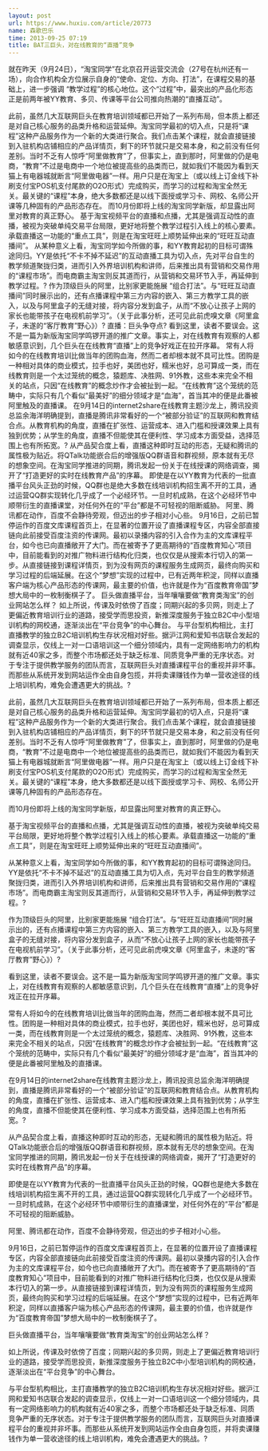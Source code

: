 ```yaml
---
layout: post
url: https://www.huxiu.com/article/20773
name: 森歌巴乐
time: 2013-09-25 07:19
title: BAT三巨头，对在线教育的“直播”竞争
---
```

就在昨天（9月24日），“淘宝同学”在北京召开运营交流会（27号在杭州还有一场），向合作机构全方位展示自身的“使命、定位、方向、打法”，在课程交易的基础上，进一步强调 “教学过程”的核心地位。这个“过程”中，最突出的产品化形态正是前两年被YY教育、多贝、传课等平台公司推向热潮的“直播互动”。

此前，虽然几大互联网巨头在教育培训领域都已开始了一系列布局，但本质上都还是对自己核心服务的品类升格和运营延伸。淘宝同学最初的切入点，只是将“课程”这种产品服务作为一个新的大类进行聚合。我们点击某个课程，就会直接链接到入驻机构店铺相应的产品详情页，剩下的环节就只是交易本身，和之前没有任何差别。当时不乏有人惊呼“阿里做教育”了，但事实上，直到那时，阿里做的仍是电商，“教育”不过是电商中一个地位被提高些的品类而已，就如我们不能因为看到天猫上有电器城就断言“阿里做电器”一样。用户只是在淘宝上（或以线上订金线下补刷支付宝POS机支付尾款的O2O形式）完成购买，而学习的过程和淘宝全然无关。最关键的“课程”本身，绝大多数都还是以线下面授或学习卡、网校、名师公开课等几种固有的产品形态存在。 而10月份即将上线的淘宝同学新版，却显露出阿里对教育的真正野心。 基于淘宝视频平台的直播和点播，尤其是强调互动性的直播，被视为突破单纯交易平台局限，更好地将整个教学过程引入线上的核心要素。承载直播这一功能的“重点工具”，则是在淘宝旺旺上顺势延伸出来的“旺旺互动直播间”。 从某种意义上看，淘宝同学如今所做的事，和YY教育起初的目标可谓殊途同归。YY是依托“不卡不掉不延迟”的互动直播工具为切入点，先对平台自生的教学频道聚拢归类，进而引入外界培训机构和讲师，后来推出具有营销和交易作用的“课程市场”。而电商霸主淘宝则反其道而行，从营销和交易环节入手，再延伸到教学过程。? 作为顶级巨头的阿里，比别家更能施展 “组合打法”。与“旺旺互动直播间”同时展示出的，还有点播课程中第三方内容的嵌入、第三方教学工具的嵌入，以及与阿里盒子的无缝对接，将内容分发到盒子，从而“不放心让孩子上网的家长也能带孩子在电视机前学习”。（关于此事分析，还可见此前虎嗅文章《阿里盒子，未遂的“客厅教育”野心》）? 直播：巨头争夺点? 看到这里，读者不要误会。这不是一篇为新版淘宝同学鸣锣开道的推广文章。事实上，对在线教育有观察的人都敏感意识到，几个巨头在在线教育“直播”上的竞争好戏正在拉开序幕。 常有人将如今的在线教育培训比做当年的团购血海，然而二者却根本就不具可比性。团购是一种相对具体的商业模式，拉手也好，美团也好，糯米也好，总可算成一类，而在线教育则是一个太过笼统的概念，猿题库、决胜网、91外教，这些本来完全不相关的站点，只因“在线教育”的概念炒作才会被扯到一起。“在线教育”这个笼统的范畴中，实际只有几个看似“最美好”的细分领域才是“血海”，首当其冲的便是此番被阿里触及的直播课。 在9月14日的internet2share在线教育主题沙龙上，腾讯投资总监余海洋明确提到，直播是腾讯非常看好的一个“被部分验证”的互联网和教育结合点。从教育机构的角度，直播在扩张性、运营成本、进入门槛和授课效果上具有独到优势；从学生的角度，直播不但能使其在便利性、学习成本方面受益，选择范围上也有所拓宽。? 从产品契合度上看，直播这种即时互动的形态，无疑和腾讯的属性极为贴近。将QTalk功能嵌合后的增强版QQ群语音和群视频，原本就有无尽的想象空间。在淘宝同学推进的同期，腾讯发起一份关于在线授课的网络调查，揭开了“打造更好的实时在线教育产品”的序幕。 即使是在以YY教育为代表的一批直播平台风头正劲的时候，QQ群也是绝大多数在线培训机构招生离不开的工具，通过运营QQ群实现转化几乎成了一个必经环节。一旦时机成熟，在这个必经环节中顺带衍生的直播课堂，对任何外在的“平台”都是不可轻视的阻断威胁。 阿里、腾讯都在动作，百度不会静待旁观，但迈出的步子相对小心些。 9月16日，之前已暂停运作的百度文库课程首页上，在显著的位置开设了直播课程专区，内容全部直接链向此前接受百度注资的传课网。最初以录播内容的引入合作为主的文库课程平台，如今也已向直播敞开了大门。而在被寄予了更高期待的“百度教育知心”项目中，目前能看到的对推广物料进行结构化归类，也仅仅是从搜索本行切入的第一步。从直接链接到课程详情页，到为没有网页的课程服务生成网页，最终向购买和学习过程的后端延展。在这个“梦想”实现的过程中，已有近两年积淀，同样以直播客户端为核心产品形态的传课网，最主要的价值，也许就是作为“百度教育帝国”梦想大局中的一枚制衡棋子了。 巨头做直播平台，当年嚷嚷要做“教育类淘宝”的创业网站怎么样？ 如上所说，传课及时依傍了百度；同期兴起的多贝网，则走上了更偏近教育培训行业的道路，接受学而思投资，新推深度服务于独立B2C中小型培训机构的网校通，逐渐淡出在“平台竞争”的中心舞台。 与平台型机构相比，主打直播教学的独立B2C培训机构生存状况相对好些。据沪江网和爱知书店联合发起的调查显示，仅线上一对一口语培训这一个细分领域内，具有一定网络影响力的机构就有近40家之多，而整个市场都还处于缺乏标准、同质竞争严重的无序状态。对于专注于提供教学服务的团队而言，互联网巨头对直播课程平台的重视并非坏事。而那些从系统开发到网站运作全由自身包揽，并将卖课赚钱作为单一营收途径的线上培训机构，难免会遭遇更大的挑战。?

此前，虽然几大互联网巨头在教育培训领域都已开始了一系列布局，但本质上都还是对自己核心服务的品类升格和运营延伸。淘宝同学最初的切入点，只是将“课程”这种产品服务作为一个新的大类进行聚合。我们点击某个课程，就会直接链接到入驻机构店铺相应的产品详情页，剩下的环节就只是交易本身，和之前没有任何差别。当时不乏有人惊呼“阿里做教育”了，但事实上，直到那时，阿里做的仍是电商，“教育”不过是电商中一个地位被提高些的品类而已，就如我们不能因为看到天猫上有电器城就断言“阿里做电器”一样。用户只是在淘宝上（或以线上订金线下补刷支付宝POS机支付尾款的O2O形式）完成购买，而学习的过程和淘宝全然无关。最关键的“课程”本身，绝大多数都还是以线下面授或学习卡、网校、名师公开课等几种固有的产品形态存在。

而10月份即将上线的淘宝同学新版，却显露出阿里对教育的真正野心。

基于淘宝视频平台的直播和点播，尤其是强调互动性的直播，被视为突破单纯交易平台局限，更好地将整个教学过程引入线上的核心要素。承载直播这一功能的“重点工具”，则是在淘宝旺旺上顺势延伸出来的“旺旺互动直播间”。

从某种意义上看，淘宝同学如今所做的事，和YY教育起初的目标可谓殊途同归。YY是依托“不卡不掉不延迟”的互动直播工具为切入点，先对平台自生的教学频道聚拢归类，进而引入外界培训机构和讲师，后来推出具有营销和交易作用的“课程市场”。而电商霸主淘宝则反其道而行，从营销和交易环节入手，再延伸到教学过程。?

作为顶级巨头的阿里，比别家更能施展 “组合打法”。与“旺旺互动直播间”同时展示出的，还有点播课程中第三方内容的嵌入、第三方教学工具的嵌入，以及与阿里盒子的无缝对接，将内容分发到盒子，从而“不放心让孩子上网的家长也能带孩子在电视机前学习”。（关于此事分析，还可见此前虎嗅文章《阿里盒子，未遂的“客厅教育”野心》）?

看到这里，读者不要误会。这不是一篇为新版淘宝同学鸣锣开道的推广文章。事实上，对在线教育有观察的人都敏感意识到，几个巨头在在线教育“直播”上的竞争好戏正在拉开序幕。

常有人将如今的在线教育培训比做当年的团购血海，然而二者却根本就不具可比性。团购是一种相对具体的商业模式，拉手也好，美团也好，糯米也好，总可算成一类，而在线教育则是一个太过笼统的概念，猿题库、决胜网、91外教，这些本来完全不相关的站点，只因“在线教育”的概念炒作才会被扯到一起。“在线教育”这个笼统的范畴中，实际只有几个看似“最美好”的细分领域才是“血海”，首当其冲的便是此番被阿里触及的直播课。

在9月14日的internet2share在线教育主题沙龙上，腾讯投资总监余海洋明确提到，直播是腾讯非常看好的一个“被部分验证”的互联网和教育结合点。从教育机构的角度，直播在扩张性、运营成本、进入门槛和授课效果上具有独到优势；从学生的角度，直播不但能使其在便利性、学习成本方面受益，选择范围上也有所拓宽。?

从产品契合度上看，直播这种即时互动的形态，无疑和腾讯的属性极为贴近。将QTalk功能嵌合后的增强版QQ群语音和群视频，原本就有无尽的想象空间。在淘宝同学推进的同期，腾讯发起一份关于在线授课的网络调查，揭开了“打造更好的实时在线教育产品”的序幕。

即使是在以YY教育为代表的一批直播平台风头正劲的时候，QQ群也是绝大多数在线培训机构招生离不开的工具，通过运营QQ群实现转化几乎成了一个必经环节。一旦时机成熟，在这个必经环节中顺带衍生的直播课堂，对任何外在的“平台”都是不可轻视的阻断威胁。

阿里、腾讯都在动作，百度不会静待旁观，但迈出的步子相对小心些。

9月16日，之前已暂停运作的百度文库课程首页上，在显著的位置开设了直播课程专区，内容全部直接链向此前接受百度注资的传课网。最初以录播内容的引入合作为主的文库课程平台，如今也已向直播敞开了大门。而在被寄予了更高期待的“百度教育知心”项目中，目前能看到的对推广物料进行结构化归类，也仅仅是从搜索本行切入的第一步。从直接链接到课程详情页，到为没有网页的课程服务生成网页，最终向购买和学习过程的后端延展。在这个“梦想”实现的过程中，已有近两年积淀，同样以直播客户端为核心产品形态的传课网，最主要的价值，也许就是作为“百度教育帝国”梦想大局中的一枚制衡棋子了。

巨头做直播平台，当年嚷嚷要做“教育类淘宝”的创业网站怎么样？

如上所说，传课及时依傍了百度；同期兴起的多贝网，则走上了更偏近教育培训行业的道路，接受学而思投资，新推深度服务于独立B2C中小型培训机构的网校通，逐渐淡出在“平台竞争”的中心舞台。

与平台型机构相比，主打直播教学的独立B2C培训机构生存状况相对好些。据沪江网和爱知书店联合发起的调查显示，仅线上一对一口语培训这一个细分领域内，具有一定网络影响力的机构就有近40家之多，而整个市场都还处于缺乏标准、同质竞争严重的无序状态。对于专注于提供教学服务的团队而言，互联网巨头对直播课程平台的重视并非坏事。而那些从系统开发到网站运作全由自身包揽，并将卖课赚钱作为单一营收途径的线上培训机构，难免会遭遇更大的挑战。?

